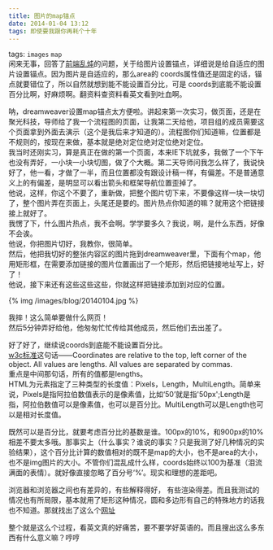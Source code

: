 ```yaml
---
title: 图片的map锚点
date: 2014-01-04 13:12
tags: 即使要我跟你再耗个十年
---
```

tags: `images` `map`
<br>
闲来无事，回答了[前端乱炖]( http://www.html-js.com/qa/254#answer-551)的问题，关于给图片设置锚点，详细说是给自适应的图片设置锚点。因为图片是自适应的，那么area的 coords属性值还是固定的话，锚点就要错位了，所以自然就想到能不能设置百分比，可是 coords到底能不能设置百分比啊，好麻烦啊。翻资料查资料看英文看到吐血啊。

呐，dreamweaver设置map锚点太方便啦。讲起来第一次实习，做页面，还是在聚光科技，导师给了我一个流程图的页面，让我第二天给他，项目组的成员需要这个页面拿到外面去演示（这个是我后来才知道的）。流程图你们知道嘛，位置都是不规则的，按现在来做，基本就是绝对定位绝对定位绝对定位。<br>
我当时还刚实习，算是真正在做的第一个页面，本来IE下坑就多，我做了一个下午也没有弄好，一小块一小块切图，做了个大概。第二天导师问我怎么样了，我说快好了，他一看，才做了一半，而且位置都没有跟设计稿一样，有偏差。不是普通意义上的有偏差，是明显可以看出箭头和框架导航位置歪掉了。<br>
他说，这样，你这个不要了，重新做，把整个图片切下来，不要像这样一块一块切了，整个图片弄在页面上，头尾还是要的。图片热点你知道的嘛？就用这个把链接接上就好了。<br>
我愣了下，什么图片热点，我不会啊。学学要多久？我说，啊，是什么东西，好像不会诶。<br>
他说，你把图片切好，我教你，很简单。<br>
然后，他把我切好的整张内容区的图片拖到dreamweaver里，下面有个map，他用矩形框，在需要添加链接的图片位置画出了一个矩形，然后把链接地址写上，好了！<br>
他说，接下来还有这些这些这些，你就这样把链接添加到对应的位置。


{% img /images/blog/20140104.jpg %}


我摔！这么简单要做什么网页！<br>
然后5分钟弄好给他，他匆匆忙忙传给其他成员，然后他们去出差了。<br>


好了好了，继续说coords到底能不能设置百分比。<br>
[w3c标准](http://www.w3.org/TR/html4/struct/objects.html#h-13.6.1)这句话——Coordinates are relative to the top, left corner of the object. All values are lengths. All values are separated by commas. <br>
重点是中间那句话，所有的值都是lengths。<br>
HTML为元素指定了三种类型的长度值：Pixels，Length，MultiLength。简单来说，Pixels是指阿拉伯数值表示的是像素值，比如‘50’就是指'50px';Length是指，阿拉伯数值可以是像素值，也可以是百分比。MultiLength可以是Length也可以是相对长度值。

既然可以是百分比，就要考虑百分比的基数是谁。100px的10%，和900px的10%相差不要太多哦。那事实上（什么事实？谁说的事实？只是我测了好几种情况的实验结果），这个百分比计算的数值相对的既不是map的大小，也不是area的大小，也不是img图片的大小。不管你们混乱成什么样，coords始终以100为基准（泪流满面的表情）。就好像直接忽略了百分号‘%’。现实和理想的差距吧。


浏览器和浏览器之间也有差异的，有些解释得好， 有些渲染得差。而且我测试的情况也有所局限，基本就用了矩形这种情况，圆和多边形有自己的特殊地方的话我也不知道。那就找出了这么个[网址](http://home.comcast.net/~urbanjost/IMG/resizeimg3.html)


整个就是这么个过程，看英文真的好痛苦，要不要学好英语的。而且搜出这么多东西有什么意义嘛？哼哼
